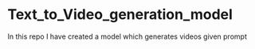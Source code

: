 # Text_to_Video_generation_model
In this repo I have created a model which generates videos given prompt
